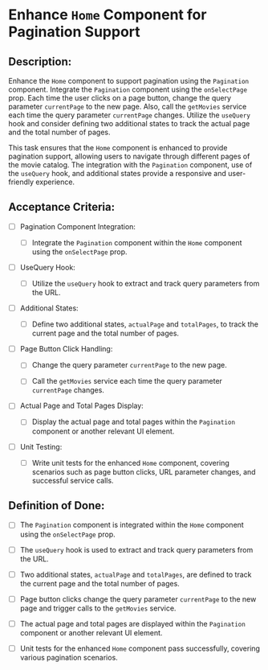 # Enhance `Home` Component for Pagination Support

## Description:

Enhance the `Home` component to support pagination using the `Pagination` component. Integrate the `Pagination` component using the `onSelectPage` prop. Each time the user clicks on a page button, change the query parameter `currentPage` to the new page. Also, call the `getMovies` service each time the query parameter `currentPage` changes. Utilize the `useQuery` hook and consider defining two additional states to track the actual page and the total number of pages.

This task ensures that the `Home` component is enhanced to provide pagination support, allowing users to navigate through different pages of the movie catalog. The integration with the `Pagination` component, use of the `useQuery` hook, and additional states provide a responsive and user-friendly experience.

## Acceptance Criteria:

- [ ] Pagination Component Integration:

    - [ ] Integrate the `Pagination` component within the `Home` component using the `onSelectPage` prop.

- [ ] UseQuery Hook:

    - [ ] Utilize the `useQuery` hook to extract and track query parameters from the URL.

- [ ] Additional States:
    - [ ] Define two additional states, `actualPage` and `totalPages`, to track the current page and the total number of pages.

- [ ] Page Button Click Handling:

    - [ ] Change the query parameter `currentPage` to the new page.

    - [ ] Call the `getMovies` service each time the query parameter `currentPage` changes.

- [ ] Actual Page and Total Pages Display:

    - [ ] Display the actual page and total pages within the `Pagination` component or another relevant UI element.

- [ ] Unit Testing:

    - [ ] Write unit tests for the enhanced `Home` component, covering scenarios such as page button clicks, URL parameter changes, and successful service calls.

## Definition of Done:

- [ ] The `Pagination` component is integrated within the `Home` component using the `onSelectPage` prop.  

- [ ] The `useQuery` hook is used to extract and track query parameters from the URL.

- [ ] Two additional states, `actualPage` and `totalPages`, are defined to track the current page and the total number of pages.

- [ ] Page button clicks change the query parameter `currentPage` to the new page and trigger calls to the `getMovies` service.

- [ ] The actual page and total pages are displayed within the `Pagination` component or another relevant UI element.

- [ ] Unit tests for the enhanced `Home` component pass successfully, covering various pagination scenarios.
